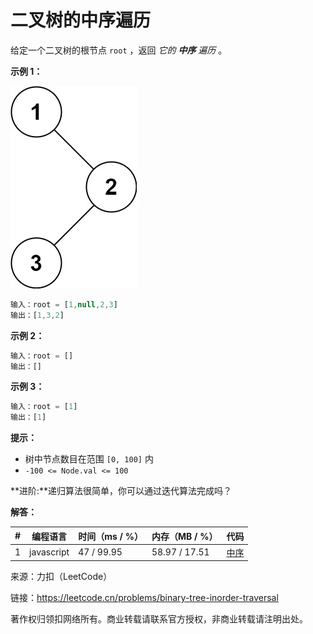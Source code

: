 # 二叉树的中序遍历

给定一个二叉树的根节点 `root` ，返回 *它的 **中序** 遍历* 。

**示例 1：**

![示例1](./eg1.jpeg)

``` javascript
输入：root = [1,null,2,3]
输出：[1,3,2]
```

**示例 2：**

``` javascript
输入：root = []
输出：[]
```

**示例 3：**

``` javascript
输入：root = [1]
输出：[1]
```

**提示：**

- 树中节点数目在范围 `[0, 100]` 内
- `-100 <= Node.val <= 100`

**进阶:**递归算法很简单，你可以通过迭代算法完成吗？

**解答：**

**#**|**编程语言**|**时间（ms / %）**|**内存（MB / %）**|**代码**
--|--|--|--|--
1|javascript|47 / 99.95|58.97 / 17.51|[中序](./javascript/ac_v1.js)

来源：力扣（LeetCode）

链接：https://leetcode.cn/problems/binary-tree-inorder-traversal

著作权归领扣网络所有。商业转载请联系官方授权，非商业转载请注明出处。
